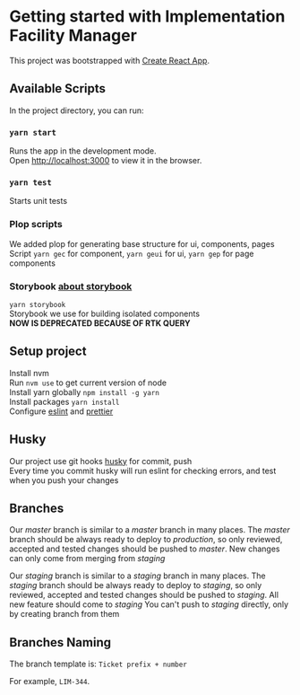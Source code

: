 # Getting started with Implementation Facility Manager

This project was bootstrapped with [Create React App](https://github.com/facebook/create-react-app).

## Available Scripts

In the project directory, you can run:

### `yarn start`

Runs the app in the development mode.\
Open [http://localhost:3000](http://localhost:3000) to view it in the browser.

### `yarn test`
Starts unit tests

### Plop scripts
We added plop for generating base structure for ui, components, pages\
Script `yarn gec` for component, `yarn geui` for ui, `yarn gep` for page components


### Storybook [about storybook](http://localhost:3000)
`yarn storybook`\
Storybook we use for building isolated components\
**NOW IS DEPRECATED BECAUSE OF RTK QUERY**

## Setup project
Install nvm \
Run `nvm use` to get current version of node \
Install yarn globally `npm install -g yarn` \
Install packages `yarn install` \
Configure [eslint](https://www.jetbrains.com/help/webstorm/eslint.html#ws_js_eslint_activate) and [prettier](https://www.jetbrains.com/help/webstorm/prettier.html)

## Husky
Our project use git hooks [husky](https://typicode.github.io/husky/#/) for commit, push \
Every time you commit husky will run eslint for checking errors, and test when you push your changes

## Branches

Our *master* branch is similar to a *master* branch in many places.
The *master* branch should be always ready to deploy to *production*, so only reviewed, accepted and tested changes should be pushed to *master*.
New changes can only come from merging from *staging*

Our *staging* branch is similar to a *staging* branch in many places.
The *staging* branch should be always ready to deploy to *staging*, so only reviewed, accepted and tested changes
should be pushed to *staging*.
All new feature should come to *staging*
You can't push to *staging* directly, only by creating branch from them

## Branches Naming
The branch template is: `Ticket prefix + number`

For example, `LIM-344`.
